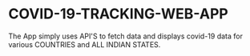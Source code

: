 # COVID-19-TRACKING-WEB-APP
The App simply uses API'S to fetch data and displays covid-19 data for various COUNTRIES and ALL INDIAN STATES.
